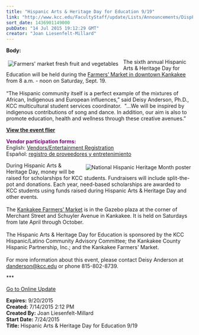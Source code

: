 ```yaml
---
title: "​Hispanic Arts & Heritage Day for Education 9/19"
link: "http://www.kcc.edu/FacultyStaff/update/Lists/Announcements/DispForm.aspx?ID=1984"
sort_date: 1436901149000
pubDate: "14 Jul 2015 19:12:29 GMT"
creator: "Joan Liesenfelt-Millard"
---
```


<div><b>Body:</b> <div class="ExternalClass76D551D372504DE3ABA597704EF0C448"><p>​<img alt="Farmers' market fresh fruit and vegetables" src="/FacultyStaff/update/PublishingImages/Farmers%27%20market-sm.png" style="float:left;margin:5px;padding-right:8px" />The sixth annual Hispanic Arts &amp; Heritage Day for Education will be held during the <a href="http://www.downtownkankakee.com/farmers-market/">Farmers’ Market in downtown Kankakee</a> from 8 a.m. - noon on Saturday, Sept. 19.<br /> <br />“The Hispanic community itself is a perfect example of the mixtures of African, Indigenous and European influences,” said Deisy Anderson, Ph.D., KCC multicultural student services coordinator.  &quot;...We will be inspired by indigenous contributions of song and dance. In addition, our aim is also to promote education, health and wellness through these creative avenues.”<br /></p>
<p><a href="/news/Documents/hispanic-arts-flier%202015.pdf"><strong>View the event flier</strong></a></p>
<p><strong style="color:purple">Vendor participation forms:</strong><br />English: <a href="/FacultyStaff/update/Documents/HispanicArtsHeritage_reg-English.pdf">Vendors/Entertainment Registration</a><br />Español: <a href="/FacultyStaff/update/Documents/HispanicArtsHeritage_reg-Spanish.pdf">registro de proveedores y entretenimiento</a></p>
<p><img alt="National Hispanic Heritage Month poster" src="/FacultyStaff/update/PublishingImages/Ntl_Hispanic_%20Heritage_Month.png" style="float:right;margin:5px" />During Hispanic Arts &amp; Heritage Day, money will be raised for scholarships for KCC students. Fundraisers will include split-the-pot and donations. Each year, need-based scholarships are awarded to KCC students using funds raised during Hispanic Arts &amp; Heritage Day and other events.<br /> <br />The <a href="http://www.downtownkankakee.com/farmers-market/">Kankakee Farmers’ Market</a> is in the Gazebo plaza at the corner of Merchant Street and Schuyler Avenue in Kankakee. It is held on Saturdays from late April through October.<br /> <br />The Hispanic Arts &amp; Heritage Day for Education is sponsored by the KCC Hispanic/Latino Community Advisory Committee; the Kankakee County Hispanic Partnership, Inc.; and the Kankakee Farmers' Market. <br /> <br />For more information about this event, please contact Deisy Anderson at <a href="mailto:danderson@kcc.edu">danderson@kcc.edu</a> or phone 815-802-8739.</p>
<p>***</p>
<p><a href="/FacultyStaff/update/Pages/dailyupdate.aspx">Go to Online Update</a><br /></p></div></div>
<div><b>Expires:</b> 9/20/2015</div>
<div><b>Created:</b> 7/14/2015 2:12 PM</div>
<div><b>Created By:</b> Joan Liesenfelt-Millard</div>
<div><b>Start Date:</b> 7/24/2015</div>
<div><b>Title:</b> ​Hispanic Arts &amp; Heritage Day for Education 9/19</div>
